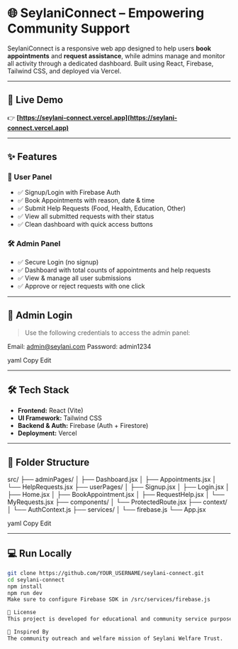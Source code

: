 # 🌐 SeylaniConnect – Empowering Community Support

SeylaniConnect is a responsive web app designed to help users **book appointments** and **request assistance**, while admins manage and monitor all activity through a dedicated dashboard. Built using React, Firebase, Tailwind CSS, and deployed via Vercel.

---

## 🔗 Live Demo

👉 **[https://seylani-connect.vercel.app](https://seylani-connect.vercel.app)**

---

## ✨ Features

### 👤 User Panel
- ✅ Signup/Login with Firebase Auth
- ✅ Book Appointments with reason, date & time
- ✅ Submit Help Requests (Food, Health, Education, Other)
- ✅ View all submitted requests with their status
- ✅ Clean dashboard with quick access buttons

### 🛠 Admin Panel
- ✅ Secure Login (no signup)
- ✅ Dashboard with total counts of appointments and help requests
- ✅ View & manage all user submissions
- ✅ Approve or reject requests with one click

---

## 🔐 Admin Login

> Use the following credentials to access the admin panel:

Email: admin@seylani.com
Password: admin1234

yaml
Copy
Edit

---

## 🛠 Tech Stack

- **Frontend:** React (Vite)
- **UI Framework:** Tailwind CSS
- **Backend & Auth:** Firebase (Auth + Firestore)
- **Deployment:** Vercel

---

## 📁 Folder Structure

src/
├── adminPages/
│ ├── Dashboard.jsx
│ ├── Appointments.jsx
│ └── HelpRequests.jsx
├── userPages/
│ ├── Signup.jsx
│ ├── Login.jsx
│ ├── Home.jsx
│ ├── BookAppointment.jsx
│ ├── RequestHelp.jsx
│ └── MyRequests.jsx
├── components/
│ └── ProtectedRoute.jsx
├── context/
│ └── AuthContext.js
├── services/
│ └── firebase.js
└── App.jsx

yaml
Copy
Edit

---

## 💻 Run Locally

```bash
git clone https://github.com/YOUR_USERNAME/seylani-connect.git
cd seylani-connect
npm install
npm run dev
Make sure to configure Firebase SDK in /src/services/firebase.js

📝 License
This project is developed for educational and community service purposes under the MIT License.

🤝 Inspired By
The community outreach and welfare mission of Seylani Welfare Trust.